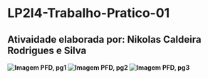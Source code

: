 # LP2I4-Trabalho-Pratico-01
## Ativaidade elaborada por: <b>Nikolas Caldeira Rodrigues e Silva
  ![Imagem PFD, pg1](https://github.com/NikolasCaldeira/LP2I4-Trabalho-Pratico-01/blob/main/LP2I4_TP_01_P%C3%A1gina_1.jpeg)
  ![Imagem PFD, pg2](https://github.com/NikolasCaldeira/LP2I4-Trabalho-Pratico-01/blob/main/LP2I4_TP_01_P%C3%A1gina_2.jpeg)
  ![Imagem PFD, pg3](https://github.com/NikolasCaldeira/LP2I4-Trabalho-Pratico-01/blob/main/LP2I4_TP_01_P%C3%A1gina_3.jpeg)
